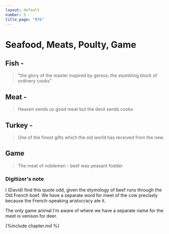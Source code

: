 ```yaml
---
layout: default
number: 5
title_page: "076"
---
```


# Seafood, Meats, Poulty, Game

## Fish -
> "the glory of the master inspired by genius; the stumbling block of ordinery cooks"

## Meat -
> Heaven sends us good meat but the devil sends cooks

## Turkey -
> One of the finest gifts which the old world has received from the new.

## Game
> The meat of noblemen - beef was peasant fodder

### Digitizer's note
I (David) find this quote odd, given the etymology of beef runs through the Old French boef.  We have a separate word for meet of the cow precisely because the French-speaking aristocracy ate it.

The only game animal I'm aware of where we have a separate name for the meet is venison for deer.

{%include chapter.md %}